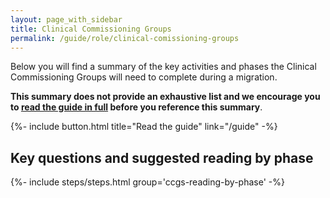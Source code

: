 ```yaml
---
layout: page_with_sidebar
title: Clinical Commissioning Groups
permalink: /guide/role/clinical-comissioning-groups
---
```


Below you will find a summary of the key activities and phases the Clinical Commissioning Groups will need to complete during a migration. 

**This summary does not provide an exhaustive list and we encourage you to [read the guide in full]( {{site.baseurl}}/guide) before you reference this summary**.

{%- include button.html title="Read the guide" link="/guide" -%}

## Key questions and suggested reading by phase

{%- include steps/steps.html group='ccgs-reading-by-phase' -%}
